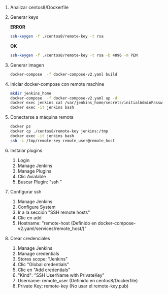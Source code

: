 1. Analizar centos8/Dockerfile

1. Generar keys

    **ERROR**
    ```bash 
    ssh-keygen -f ./centos8/remote-key -t rsa
    ```

    **OK**
    ```bash
    ssh-keygen -f ./centos8/remote-key -t rsa -b 4096 -m PEM
    ```

1. Generar imagen
    ```bash
    docker-compose  -f docker-compose-v2.yaml build
    ```

1. Iniciar docker-compose con remote machine
    ```bash
    mkdir jenkins_home
    docker-compose  -f docker-compose-v2.yaml up -d
    docker exec jenkins cat /var/jenkins_home/secrets/initialAdminPassword
    docker exec -it jenkins bash
    ```
1. Conectarse a máquina remota
    ```bash
    docker ps
    docker cp ./centos8/remote-key jenkins:/tmp
    docker exec -it jenkins bash
    ssh -i /tmp/remote-key remote_user@remote_host
    ```

1. Instalar plugins
    1. Login
    1. Manage Jenkins
    1. Manage Plugins
    1. Clic Avialable
    1. Buscar Plugin: "ssh "


1. Configurar ssh
    1. Manage Jenkins
    1. Configure System
    1. Ir a la sección "SSH remote hosts"
    1. Clic en add
    1. Hostname: "remote-host (Definido en docker-compose-v2.yaml/services/remote_host/)" 

1. Crear credenciales
    1. Manage Jenkins
    1. Manage credentials
    1. Stores scope: "Jenkins"
    1. Clic "Global credentials"
    1. Clic en "Add credentials"
    1. "Kind": "SSH UserName with PrivateKey"
    1. Username: remote_user (Definido en centos8/Dockerfile)
    1. Private Key: remote-key (No usar el remote-key.pub)